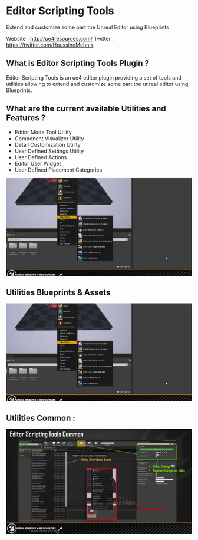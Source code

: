 # Editor Scripting Tools
 Extend and customize some part the Unreal Editor using Blueprints


Website : http://ue4resources.com/ 
Twitter : https://twitter.com/HoussineMehnik

## What is Editor Scripting Tools Plugin ?

Editor Scripting Tools is an ue4 editor plugin providing a set of tools and utilities allowing to extend and customize some part the unreal editor using Blueprints.

## What are the current available Utilities and Features ?

- Editor Mode Tool Utility
- Component Visualizer Utility
- Detail Customization Utility
- User Defined Settings Utility
- User Defined Actions
- Editor User Widget
- User Defined Placement Categories

![Utilities](Doc/EST_Assets.png)

## Utilities Blueprints & Assets

![Assets Category](Doc/EST_Assets.png)

## Utilities Common :

![Utilities Common](Doc/EST_Common.png)
       

